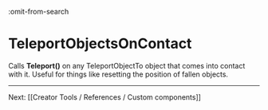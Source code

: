 :omit-from-search

# TeleportObjectsOnContact

Calls **Teleport()** on any TeleportObjectTo object that comes into contact with it. Useful for things like resetting the position of fallen objects.

---

Next: [[Creator Tools / References / Custom components]]
